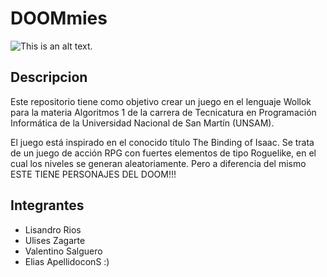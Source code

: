 # DOOMmies
 
![This is an alt text.](https://www.somosxbox.com/wp-content/uploads/2020/03/detail_tab1_card1_1x._CB420574649_.jpg "This is a sample image.")

## Descripcion

Este repositorio tiene como objetivo crear un juego en el lenguaje Wollok para la materia Algoritmos 1 de la carrera de Tecnicatura en Programación Informática de la Universidad Nacional de San Martín (UNSAM).

El juego está inspirado en el conocido título The Binding of Isaac. Se trata de un juego de acción RPG con fuertes elementos de tipo Roguelike, en el cual los niveles se generan aleatoriamente. Pero a diferencia del mismo ESTE TIENE PERSONAJES DEL DOOM!!!

## Integrantes

* Lisandro Rios
* Ulises Zagarte
* Valentino Salguero
* Elias ApellidoconS :)
